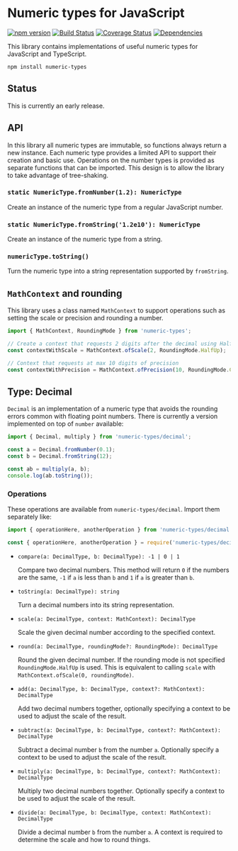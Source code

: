 # Numeric types for JavaScript

[![npm version](https://badge.fury.io/js/numeric-types.svg)](https://badge.fury.io/js/numeric-types)
[![Build Status](https://travis-ci.org/aholstenson/numeric-types.svg?branch=master)](https://travis-ci.org/aholstenson/numeric-types)
[![Coverage Status](https://coveralls.io/repos/aholstenson/numeric-types/badge.svg)](https://coveralls.io/github/aholstenson/numeric-types)
[![Dependencies](https://david-dm.org/aholstenson/numeric-types.svg)](https://david-dm.org/aholstenson/numeric-types)

This library contains implementations of useful numeric types for JavaScript
and TypeScript.

```
npm install numeric-types
```

## Status

This is currently an early release.

## API

In this library all numeric types are immutable, so functions always return a 
new instance. Each numeric type provides a limited API to support their
creation and basic use. Operations on the number types is provided as separate
functions that can be imported. This design is to allow the library to take
advantage of tree-shaking.

### `static NumericType.fromNumber(1.2): NumericType`

Create an instance of the numeric type from a regular JavaScript number.

### `static NumericType.fromString('1.2e10'): NumericType`

Create an instance of the numeric type from a string.

### `numericType.toString()`

Turn the numeric type into a string representation supported by `fromString`.

## `MathContext` and rounding

This library uses a class named `MathContext` to support operations such as
setting the scale or precision and rounding a number.

```javascript
import { MathContext, RoundingMode } from 'numeric-types';

// Create a context that requests 2 digits after the decimal using Half Up rounding
const contextWithScale = MathContext.ofScale(2, RoundingMode.HalfUp);

// Context that requests at max 10 digits of precision
const contextWithPrecision = MathContext.ofPrecision(10, RoundingMode.Ceiling);
```

## Type: Decimal

`Decimal` is an implementation of a numeric type that avoids the rounding
errors common with floating point numbers. There is currently a version
implemented on top of `number` available:

```javascript
import { Decimal, multiply } from 'numeric-types/decimal';

const a = Decimal.fromNumber(0.1);
const b = Decimal.fromString(12);

const ab = multiply(a, b);
console.log(ab.toString());
```

### Operations

These operations are available from `numeric-types/decimal`. Import them
separately like:

```javascript
import { operationHere, anotherOperation } from 'numeric-types/decimal';

const { operationHere, anotherOperation } = require('numeric-types/decimal');
```

* `compare(a: DecimalType, b: DecimalType): -1 | 0 | 1`

  Compare two decimal numbers. This method will return `0` if the numbers are
  the same, `-1` if `a` is less than `b` and `1` if `a` is greater than `b`.

* `toString(a: DecimalType): string`

  Turn a decimal numbers into its string representation.

* `scale(a: DecimalType, context: MathContext): DecimalType`

  Scale the given decimal number according to the specified context.

* `round(a: DecimalType, roundingMode?: RoundingMode): DecimalType`

  Round the given decimal number. If the rounding mode is not specified
  `RoundingMode.HalfUp` is used. This is equivalent to calling `scale` with
  `MathContext.ofScale(0, roundingMode)`.

* `add(a: DecimalType, b: DecimalType, context?: MathContext): DecimalType`

  Add two decimal numbers together, optionally specifying a context to be used
  to adjust the scale of the result.

* `subtract(a: DecimalType, b: DecimalType, context?: MathContext): DecimalType`
  
  Subtract a decimal number `b` from the number `a`. Optionally specify a
  context to be used to adjust the scale of the result.

* `multiply(a: DecimalType, b: DecimalType, context?: MathContext): DecimalType`

  Multiply two decimal numbers together. Optionally specify a context to be
  used to adjust the scale of the result.

* `divide(a: DecimalType, b: DecimalType, context: MathContext): DecimalType`

  Divide a decimal number `b` from the number `a`. A context is required to
  determine the scale and how to round things.

